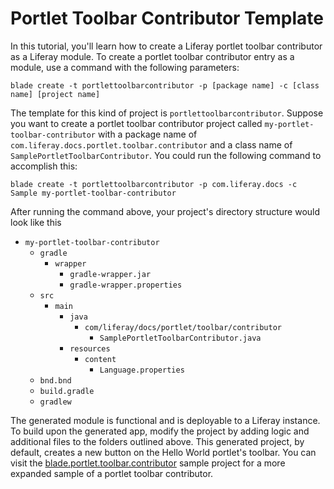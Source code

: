 # Portlet Toolbar Contributor Template [](id=portlet-toolbar-contributor-template)

In this tutorial, you'll learn how to create a Liferay portlet toolbar
contributor as a Liferay module. To create a portlet toolbar contributor entry
as a module, use a command with the following parameters: 

    blade create -t portlettoolbarcontributor -p [package name] -c [class name] [project name]

The template for this kind of project is `portlettoolbarcontributor`. Suppose
you want to create a portlet toolbar contributor project called
`my-portlet-toolbar-contributor` with a package name of
`com.liferay.docs.portlet.toolbar.contributor` and a class name of
`SamplePortletToolbarContributor`. You could run the following command to
accomplish this:

    blade create -t portlettoolbarcontributor -p com.liferay.docs -c Sample my-portlet-toolbar-contributor

After running the command above, your project's directory structure would look
like this

- `my-portlet-toolbar-contributor`
    - `gradle`
        - `wrapper`
            - `gradle-wrapper.jar`
            - `gradle-wrapper.properties`
    - `src`
        - `main`
            - `java`
                - `com/liferay/docs/portlet/toolbar/contributor`
                    - `SamplePortletToolbarContributor.java`
            - `resources`
                - `content`
                    - `Language.properties`
    - `bnd.bnd`
    - `build.gradle`
    - `gradlew`

The generated module is functional and is deployable to a Liferay instance. To
build upon the generated app, modify the project by adding logic and additional
files to the folders outlined above. This generated project, by default, creates
a new button on the Hello World portlet's toolbar. You can visit the
[blade.portlet.toolbar.contributor](https://github.com/liferay/liferay-blade-samples/tree/master/liferay-gradle/blade.portlet.toolbar.contributor)
sample project for a more expanded sample of a portlet toolbar contributor.
